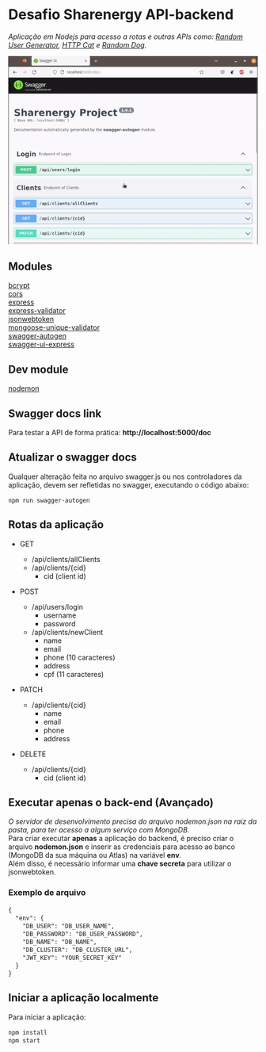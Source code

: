 # Desafio Sharenergy API-backend
*Aplicação em Nodejs para acesso a rotas e outras APIs como: [Random User Generator](https://randomuser.me/), [HTTP Cat](https://http.cat/) e [Random Dog](https://random.dog/).*


![](backend.gif)

## Modules
[bcrypt](https://www.npmjs.com/package/bcrypt) <br>
[cors](https://www.npmjs.com/package/cors)<br>
[express](https://www.npmjs.com/package/express) <br>
[express-validator](https://www.npmjs.com/package/express-validator) <br>
[jsonwebtoken](https://www.npmjs.com/package/jsonwebtoken) <br>
[mongoose-unique-validator](https://www.npmjs.com/package/mongoose-unique-validator)<br>
[swagger-autogen](https://www.npmjs.com/package/swagger-autogen)<br>
[swagger-ui-express](https://www.npmjs.com/package/swagger-ui-express)<br>

## Dev module
[nodemon](https://www.npmjs.com/package/nodemon)<br>

## Swagger docs link
Para testar a API de forma prática: 
<b>http://localhost:5000/doc</b>

## Atualizar o swagger docs
Qualquer alteração feita no arquivo swagger.js ou nos controladores da aplicação, devem ser refletidas no swagger, executando o código abaixo:
<pre><code>npm run swagger-autogen</code></pre>

## Rotas da aplicação
* GET
  + /api/clients/allClients
  + /api/clients/{cid}
    - cid (client id)
* POST
  + /api/users/login
    - username
    - password
  + /api/clients/newClient
    - name
    - email
    - phone (10 caracteres)
    - address
    - cpf (11 caracteres)
* PATCH
  + /api/clients/{cid}
    - name
    - email
    - phone
    - address

* DELETE  
  + /api/clients/{cid}
    - cid (client id)

## Executar apenas o back-end (Avançado)
*O servidor de desenvolvimento precisa do arquivo nodemon.json na raiz da pasta, para ter acesso a algum serviço com MongoDB.*<br>
Para criar executar <b>apenas</b> a aplicação do backend, é preciso criar o arquivo <b>nodemon.json</b> e inserir as credenciais para acesso ao banco (MongoDB da sua máquina ou Atlas) na variável <b>env</b>.<br>
Além disso, é necessário informar uma <b>chave secreta</b> para utilizar o jsonwebtoken.

### Exemplo de arquivo
<pre><code>{
  "env": {
    "DB_USER": "DB_USER_NAME",
    "DB_PASSWORD": "DB_USER_PASSWORD",
    "DB_NAME": "DB_NAME",
    "DB_CLUSTER": "DB_CLUSTER_URL",
    "JWT_KEY": "YOUR_SECRET_KEY"
  }
}
</code></pre>

## Iniciar a aplicação localmente
Para iniciar a aplicação:
<pre><code>npm install
npm start</code></pre>
